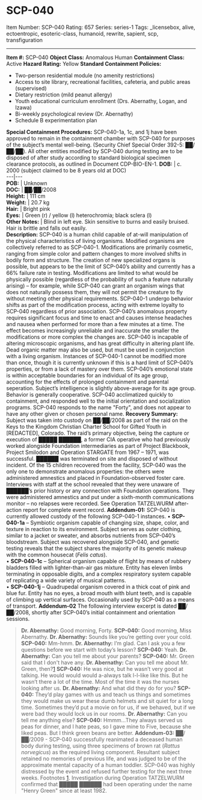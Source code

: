 # SCP-040
Item Number: SCP-040
Rating: 657
Series: series-1
Tags: _licensebox, alive, ectoentropic, esoteric-class, humanoid, rewrite, sapient, scp, transfiguration

---

**Item #:** SCP-040
**Object Class:** Anomalous Human
**Containment Class:** Active
**Hazard Rating:** Yellow
**Standard Containment Policies:**
  * Two-person residential module (no amenity restrictions)
  * Access to site library, recreational facilities, cafeteria, and public areas (supervised)
  * Dietary restriction (mild peanut allergy)
  * Youth educational curriculum enrollment (Drs. Abernathy, Logan, and Izawa)
  * Bi-weekly psychological review (Dr. Abernathy)
  * Schedule B experimentation plan

**Special Containment Procedures:** SCP-040-1a, 1c, and 1j have been approved to remain in the containment chamber with SCP-040 for purposes of the subject’s mental well-being. (Security Chief Special Order 392-5: ██/██/██). All other entities modified by SCP-040 during testing are to be disposed of after study according to standard biological specimen clearance protocols, as outlined in Document CDP-BIO-EN-1.
**DOB:** | c. 2000 (subject claimed to be 8 years old at DOC)  
---|---  
**POB:** | Unknown  
**DOC:** | ██/██/2008  
**Height:** | 111 cm  
**Weight:** | 20.7 kg  
**Hair:** | Bright pink  
**Eyes:** | Green (r) / yellow (l) heterochromia; black sclera (l)  
**Other Notes:** | Blind in left eye. Skin sensitive to burns and easily bruised. Hair is brittle and falls out easily.  
**Description:** SCP-040 is a human child capable of at-will manipulation of the physical characteristics of living organisms. Modified organisms are collectively referred to as SCP-040-1.
Modifications are primarily cosmetic, ranging from simple color and pattern changes to more involved shifts in bodily form and structure. The creation of new specialized organs is possible, but appears to be the limit of SCP-040’s ability and currently has a 66% failure rate in testing. Modifications are limited to what would be physically possible (regardless of the probability of such a feature naturally arising) – for example, while SCP-040 can grant an organism wings that does not naturally possess them, they will not permit the creature to fly without meeting other physical requirements. SCP-040-1 undergo behavior shifts as part of the modification process, acting with extreme loyalty to SCP-040 regardless of prior association.
SCP-040’s anomalous property requires significant focus and time to enact and causes intense headaches and nausea when performed for more than a few minutes at a time. The effect becomes increasingly unreliable and inaccurate the smaller the modifications or more complex the changes are. SCP-040 is incapable of altering microscopic organisms, and has great difficulty in altering plant life. Dead organic matter may also be used, but must be used in conjunction with a living organism. Instances of SCP-040-1 cannot be modified more than once, though it is currently unknown if this is a hard limit of SCP-040’s properties, or from a lack of mastery over them.
SCP-040’s emotional state is within acceptable boundaries for an individual of its age group, accounting for the effects of prolonged containment and parental seperation. Subject’s intelligence is slightly above-average for its age group. Behavior is generally cooperative. SCP-040 acclimatized quickly to containment, and responded well to the initial orientation and socialization programs. SCP-040 responds to the name "Forty", and does not appear to have any other given or chosen personal name.
**Recovery Summary:** Subject was taken into custody on ██/██/2008 as part of the raid on the Keys to the Kingdom Christian Charter School for Gifted Youth in [REDACTED], Colorado. The raid’s primary objective, being the capture or execution of █████ ██████, a former CIA operative who had previously worked alongside Foundation intermediaries as part of Project Blackbook, Project Smilodon and Operation STARGATE from 1967 – 1971, was successful. ██████ was terminated on site and disposed of without incident.
Of the 15 children recovered from the facility, SCP-040 was the only one to demonstrate anomalous properties: the others were administered amnestics and placed in Foundation-observed foster care. Interviews with staff at the school revealed that they were unaware of ██████’s prior history or any connection with Foundation operations. They were administered amnestics and put under a sixth-month communications monitor – no relapses were recorded.
See Operation TATZELWURM after-action report for complete event record.
**Addendum-01:** SCP-040 is currently allowed custody of the following SCP-040-1 instances.
• **SCP-040-1a** – Symbiotic organism capable of changing size, shape, color, and texture in reaction to its environment. Subject serves as outer clothing, similar to a jacket or sweater, and absorbs nutrients from SCP-040’s bloodstream. Subject was recovered alongside SCP-040, and genetic testing reveals that the subject shares the majority of its genetic makeup with the common housecat (_Felis catus_).  
• **SCP-040-1c** – Spherical organism capable of flight by means of rubbery bladders filled with lighter-than-air gas mixture. Entity has eleven limbs terminating in opposable digits, and a complex respiratory system capable of replicating a wide variety of musical patterns.  
• **SCP-040-1j** – Quadrupedal organism covered in a thick coat of pink and blue fur. Entity has no eyes, a broad mouth with blunt teeth, and is capable of climbing up vertical surfaces. Occasionally used by SCP-040 as a means of transport.
**Addendum-02**
The following interview excerpt is dated ██/██/2008, shortly after SCP-040’s initial containment and orientation sessions.
> **Dr. Abernathy:** Good morning, Forty.
> **SCP-040:** Good morning, Miss Abernathy.
> **Dr. Abernathy:** Sounds like you’re getting over your cold.
> **SCP-040:** Mm-hmm.
> **Dr. Abernathy:** I’m glad. Can I ask you a few questions before we start with today’s lesson?
> **SCP-040:** Yeah.
> **Dr. Abernathy:** Can you tell me about your parents?
> **SCP-040:** Mr. Green said that I don't have any.
> **Dr. Abernathy:** Can you tell me about Mr. Green, then?[1](javascript:;)
> **SCP-040:** He was nice, but he wasn’t very good at talking. He would would would a-always talk l-l-like like this. But he wasn’t there a lot of the time. Most of the time it was the nurses looking after us.
> **Dr. Abernathy:** And what did they do for you?
> **SCP-040:** They’d play games with us and teach us things and sometimes they would make us wear these dumb helmets and sit quiet for a long time. Sometimes they’d put a movie on for us, if we behaved, but if we were bad they would lock us in our rooms.
> **Dr. Abernathy:** Can you tell me anything else?
> **SCP-040:** Hmmm…They always served us peas for dinner, and I hate peas, so I gave mine to Five, because she liked peas. But I think green beans are better.
**Addendum-03:** ██/██/2009 - SCP-040 successfully reanimated a deceased human body during testing, using three specimens of brown rat (_Rattus norvegicus_) as the required living component. Resultant subject retained no memories of previous life, and was judged to be of the approximate mental capacity of a human toddler. SCP-040 was highly distressed by the event and refused further testing for the next three weeks.
Footnotes
[1](javascript:;). Investigation during Operation TATZELWURM confirmed that █████ ██████ had been operating under the name "Henry Green" since at least 1982.